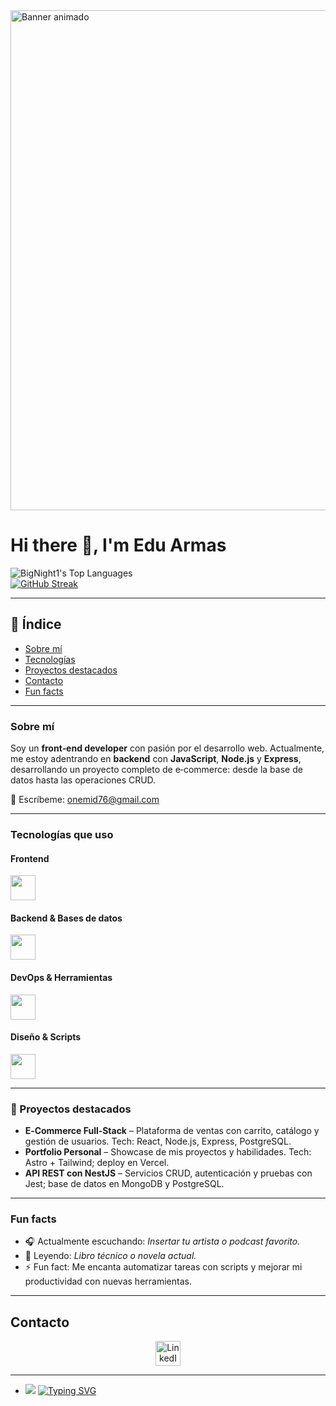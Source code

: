 <div>
  <!-- Banner animado -->
  <img src="https://tuservidor/banner.gif" width="800" alt="Banner animado" />
  
  <h1>Hi there 👋, I'm Edu Armas</h1>
  
  <!-- Estadísticas y badges -->
![BigNight1's Top Languages](https://github-readme-stats.vercel.app/api/top-langs/?username=BigNight1&theme=vue-dark&show_icons=true&hide_border=true&layout=compact)  <br />
<a href="https://git.io/streak-stats"><img src="https://github-readme-streak-stats.herokuapp.com?user=BigNight1" alt="GitHub Streak" /></a>
</div>

---

## 🧭 Índice
- [Sobre mí](#sobre-mí)
- [Tecnologías](#tecnologías)
- [Proyectos destacados](#proyectos-destacados)
- [Contacto](#contacto)
- [Fun facts](#fun-facts)

---

### Sobre mí
Soy un **front‑end developer** con pasión por el desarrollo web. Actualmente, me estoy adentrando en **backend** con **JavaScript**, **Node.js** y **Express**, desarrollando un proyecto completo de e‑commerce: desde la base de datos hasta las operaciones CRUD.

📧 Escríbeme: [onemid76@gmail.com](mailto:onemid76@gmail.com)

---

### Tecnologías que uso

#### Frontend
<img src="https://skillicons.dev/icons?i=html,css,tailwind,js,ts,react,nextjs,astro,vite" height="40" />

#### Backend & Bases de datos
<img src="https://skillicons.dev/icons?i=nodejs,express,nestjs,postgres,sqlite,mongodb,postman" height="40" />

#### DevOps & Herramientas
<img src="https://skillicons.dev/icons?i=docker,vercel,cloudflare,gcp,firebase,linux,git,github,vscode" height="40" />

#### Diseño & Scripts
<img src="https://skillicons.dev/icons?i=figma,md,bash,powershell" height="40" />

---

### 🚀 Proyectos destacados

- **E‑Commerce Full‑Stack** – Plataforma de ventas con carrito, catálogo y gestión de usuarios. Tech: React, Node.js, Express, PostgreSQL.
- **Portfolio Personal** – Showcase de mis proyectos y habilidades. Tech: Astro + Tailwind; deploy en Vercel.
- **API REST con NestJS** – Servicios CRUD, autenticación y pruebas con Jest; base de datos en MongoDB y PostgreSQL.

---

### Fun facts
- 🎧 Actualmente escuchando: *Insertar tu artista o podcast favorito.*
- 📘 Leyendo: *Libro técnico o novela actual.*
- ⚡ Fun fact: Me encanta automatizar tareas con scripts y mejorar mi productividad con nuevas herramientas.

---

## Contacto
<div align="center">
  <a href="https://www.linkedin.com/in/edu-armas-1a4b16260/" target="_blank">
    <img src="https://skillicons.dev/icons?i=linkedin" height="40" alt="LinkedIn" />
  </a>
</div>

---

- <a href="https://u8views.com/github/BigNight1"><img src="https://u8views.com/api/v1/github/profiles/104038912/views/day-week-month-total-count.svg"></a>
<a href="https://git.io/typing-svg"><img src="https://readme-typing-svg.herokuapp.com?font=Fira+Code&pause=1000&width=435&lines=Let's+always+support+each+other." alt="Typing SVG" /></a>

